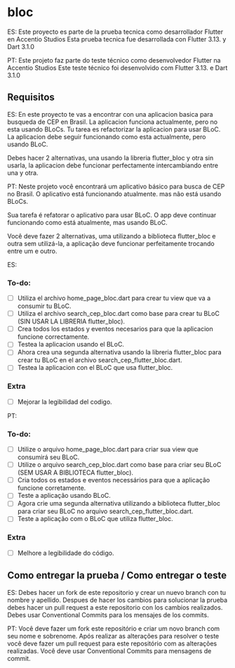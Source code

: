 # bloc

ES:
Este proyecto es parte de la prueba tecnica como desarrollador Flutter en Accentio Studios
Esta prueba tecnica fue desarrollada con Flutter 3.13. y Dart 3.1.0

PT:
Este projeto faz parte do teste técnico como desenvolvedor Flutter na Accentio Studios
Este teste técnico foi desenvolvido com Flutter 3.13. e Dart 3.1.0

## Requisitos
ES:
En este proyecto te vas a encontrar con una aplicacion basica para busqueda de CEP en Brasil. La aplicacion funciona actualmente,
pero no esta usando BLoCs.
Tu tarea es refactorizar la aplicacion para usar BLoC. La aplicacion debe seguir funcionando como esta actualmente, pero usando BLoC.

Debes hacer 2 alternativas, una usando la libreria flutter_bloc y otra sin usarla, la aplicacion debe funcionar perfectamente
intercambiando entre una y otra.

PT:
Neste projeto você encontrará um aplicativo básico para busca de CEP no Brasil. O aplicativo está funcionando atualmente.
mas não está usando BLoCs.

Sua tarefa é refatorar o aplicativo para usar BLoC. O app deve continuar funcionando como está atualmente, mas usando BLoC.

Você deve fazer 2 alternativas, uma utilizando a biblioteca flutter_bloc e outra sem utilizá-la, a aplicação deve funcionar perfeitamente
trocando entre um e outro.

ES:
### To-do:
- [ ] Utiliza el archivo home_page_bloc.dart para crear tu view que va a consumir tu BLoC.
- [ ] Utiliza el archivo search_cep_bloc.dart como base para crear tu BLoC (SIN USAR LA LIBRERIA flutter_bloc).
- [ ] Crea todos los estados y eventos necesarios para que la aplicacion funcione correctamente.
- [ ] Testea la aplicacion usando el BLoC.
- [ ] Ahora crea una segunda alternativa usando la libreria flutter_bloc para crear tu BLoC en el archivo search_cep_flutter_bloc.dart.
- [ ] Testea la aplicacion con el BLoC que usa flutter_bloc.

### Extra
- [ ] Mejorar la legibilidad del codigo.

PT:
### To-do:
- [ ] Utilize o arquivo home_page_bloc.dart para criar sua view que consumirá seu BLoC.
- [ ] Utilize o arquivo search_cep_bloc.dart como base para criar seu BLoC (SEM USAR A BIBLIOTECA flutter_bloc).
- [ ] Cria todos os estados e eventos necessários para que a aplicação funcione corretamente.
- [ ] Teste a aplicação usando BLoC.
- [ ] Agora crie uma segunda alternativa utilizando a biblioteca flutter_bloc para criar seu BLoC no arquivo search_cep_flutter_bloc.dart.
- [ ] Teste a aplicação com o BLoC que utiliza flutter_bloc.

### Extra
- [ ] Melhore a legibilidade do código.

## Como entregar la prueba / Como entregar o teste
ES:
Debes hacer un fork de este repositorio y crear un nuevo branch con tu nombre y apellido. Despues de hacer los cambios para solucionar la prueba debes hacer un pull request a este repositorio con los cambios realizados. Debes usar Conventional Commits para los mensajes de los commits.

PT:
Você deve fazer um fork este repositório e criar um novo branch com seu nome e sobrenome. Após realizar as alterações para resolver o teste você deve fazer um pull request para este repositório com as alterações realizadas. Você deve usar Conventional Commits para mensagens de commit.